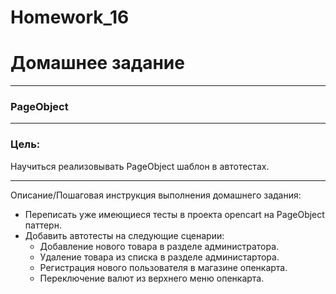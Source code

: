 # Homework_16

# Домашнее задание
***
### PageObject
***
### Цель:
Научиться реализовывать PageObject шаблон в автотестах.
***
Описание/Пошаговая инструкция выполнения домашнего задания:
- Переписать уже имеющиеся тесты в проекта opencart на PageObject паттерн.
- Добавить автотесты на следующие сценарии:
  - Добавление нового товара в разделе администратора.
  - Удаление товара из списка в разделе администартора.
  - Регистрация нового пользователя в магазине опенкарта.
  - Переключение валют из верхнего меню опенкарта.